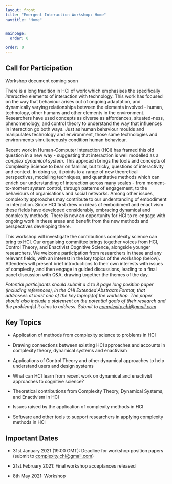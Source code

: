 ```yaml
---
layout: front
title: "Emergent Interaction Workshop: Home"
navtitle: "Home"


mainpage: 
  order: 0

order: 0
---
```


## Call for Participation

<!-- [Download the workshop proposal here]() -->
Workshop document coming soon

There is a long tradition in HCI of work which emphasises the specifically *interactive* elements of interaction with technology. This work has focused on the way that behaviour arises out of ongoing adaptation, and dynamically varying relationships between the elements involved - human, technology, other humans and other elements in the environment. Researchers have used concepts as diverse as affordances, situated-ness, phenomenology, and control theory to understand the way that influences in interaction go both ways. Just as human behaviour moulds and manipulates technology and environment, those same technologies and environments simultaneously condition human behaviour.


Recent work in Human-Computer Interaction (HCI) has framed this old question in a new way - suggesting that interaction is well modelled as a *complex dynamical system*. This approach brings the tools and concepts of Complexity Science to bear on familiar, but tricky, questions of interactivity and context. In doing so, it points to a range of new theoretical perspectives, modelling techniques, and quantitative methods which can enrich our understanding of interaction across many scales - from moment-to-moment system control, through patterns of engagement, to the behaviours of organisations and social networks. Among other issues, complexity approaches may contribute to our understanding of embodiment in interaction. Since HCI first drew on ideas of embodiment and enactivism these fields have developed considerably, embracing dynamical and complexity methods. There is now an opportunity for HCI to re-engage with ongoing work in these areas and benefit from the new methods and perspectives developing there.

This workshop will investigate the contributions complexity science can bring to HCI. Our organising committee brings together voices from HCI, Control Theory, and Enactivist Cognitive Science, alongside younger researchers. We welcome participation from researchers in these and any relevant fields, with an interest in the key topics of the workshop (below). Attendees will present brief introductions to their own interests with issues of complexity, and then engage in guided discussions, leading to a final panel discussion with Q&A, drawing together the themes of the day. 


*Potential participants should submit a 4 to 8 page long position paper (including references), in the CHI Extended Abstracts Format, that addresses at least one of the key topic(s)of the workshop. The paper should also include a statement on the potential goals of their research and the problem(s) it aims to address. Submit to  complexity.chi@gmail.com*


## Key Topics


- Application of methods from complexity science to problems in HCI

- Drawing connections between existing HCI approaches and accounts in complexity theory, dynamical systems and enactivism

- Applications of Control Theory and other dynamical approaches to help understand users and design systems

- What can HCI learn from recent work on dynamical and enactivist approaches to cognitive science?

- Theoretical contributions from Complexity Theory, Dynamical Systems, and Enactivism in HCI

- Issues raised by the application of complexity methods in HCI

- Software and other tools to support researchers in applying complexity methods in HCI


## Important Dates

- 31st January 2021 (19:00 GMT): Deadline for workshop position papers (submit to complexity.chi@gmail.com)

- 21st February 2021: Final workshop acceptances released

- 8th May 2021: Workshop
